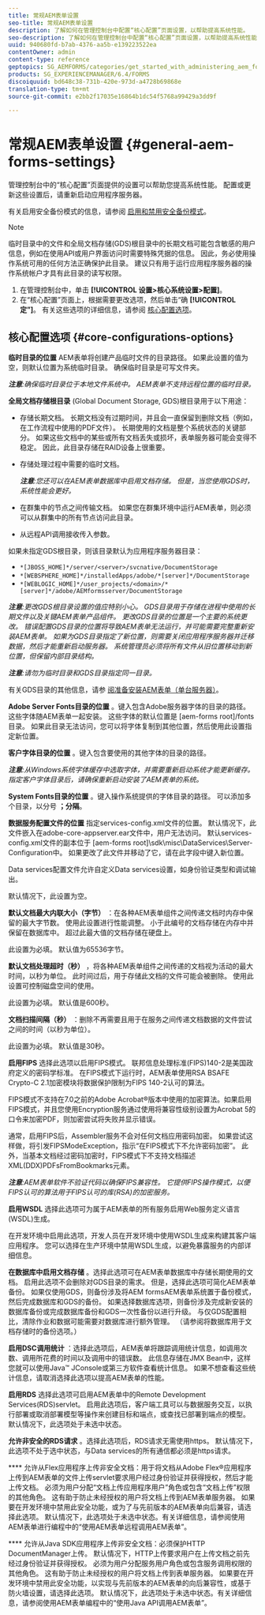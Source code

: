```yaml
---
title: 常规AEM表单设置
seo-title: 常规AEM表单设置
description: 了解如何在管理控制台中配置“核心配置”页面设置，以帮助提高系统性能。
seo-description: 了解如何在管理控制台中配置“核心配置”页面设置，以帮助提高系统性能。
uuid: 940680fd-b7ab-4376-aa5b-e139223522ea
contentOwner: admin
content-type: reference
geptopics: SG_AEMFORMS/categories/get_started_with_administering_aem_forms_on_jee
products: SG_EXPERIENCEMANAGER/6.4/FORMS
discoiquuid: bd648c38-731b-420e-973d-a4728b69868e
translation-type: tm+mt
source-git-commit: e2bb2f17035e16864b1dc54f5768a99429a3dd9f

---
```



# 常规AEM表单设置 {#general-aem-forms-settings}

管理控制台中的“核心配置”页面提供的设置可以帮助您提高系统性能。 配置或更新这些设置后，请重新启动应用程序服务器。

有关启用安全备份模式的信息，请参阅 [启用和禁用安全备份模式](/help/forms/using/admin-help/enabling-disabling-safe-backup-mode.md#enabling-and-disabling-safe-backup-mode)。

>[!NOTE]
>
>临时目录中的文件和全局文档存储(GDS)根目录中的长期文档可能包含敏感的用户信息，例如在使用API或用户界面访问时需要特殊凭据的信息。 因此，务必使用操作系统可用的任何方法正确保护此目录。 建议只有用于运行应用程序服务器的操作系统帐户才具有此目录的读写权限。

1. 在管理控制台中，单击 **[!UICONTROL 设置>核心系统设置>配置]**。
1. 在“核心配置”页面上，根据需要更改选项，然后单击“确 **[!UICONTROL 定”]**。 有关这些选项的详细信息，请参阅 [核心配置选项](configure-general-aem-forms-settings.md#core-configurations-options)。

## 核心配置选项 {#core-configurations-options}

**临时目录的位置** AEM表单将创建产品临时文件的目录路径。 如果此设置的值为空，则默认位置为系统临时目录。 确保临时目录是可写文件夹。

***注意&#x200B;**:确保临时目录位于本地文件系统中。 AEM表单不支持远程位置的临时目录。*

**全局文档存储根目录** (Global Document Storage, GDS)根目录用于以下用途：

* 存储长期文档。 长期文档没有过期时间，并且会一直保留到删除文档（例如，在工作流程中使用的PDF文件）。 长期使用的文档是整个系统状态的关键部分。 如果这些文档中的某些或所有文档丢失或损坏，表单服务器可能会变得不稳定。 因此，此目录存储在RAID设备上很重要。
* 存储处理过程中需要的临时文档。

   ***注意&#x200B;**:您还可以在AEM表单数据库中启用文档存储。 但是，当您使用GDS时，系统性能会更好。*

* 在群集中的节点之间传输文档。 如果您在群集环境中运行AEM表单，则必须可以从群集中的所有节点访问此目录。
* 从远程API调用接收传入参数。

如果未指定GDS根目录，则该目录默认为应用程序服务器目录：

* `*[JBOSS_HOME]*/server/<server>/svcnative/DocumentStorage`
* `*[WEBSPHERE_HOME]*/installedApps/adobe/*[server]*/DocumentStorage`
* `*[WEBLOGIC_HOME]*/user_projects/<domain>/*[server]*/adobe/AEMformsserver/DocumentStorage`

***注意&#x200B;**:更改GDS根目录设置的值应特别小心。 GDS目录用于存储在进程中使用的长期文件以及关键AEM表单产品组件。 更改GDS目录的位置是一个主要的系统更改。 错误配置GDS目录的位置将导致AEM表单无法运行，并可能需要完整重新安装AEM表单。 如果为GDS目录指定了新位置，则需要关闭应用程序服务器并迁移数据，然后才能重新启动服务器。 系统管理员必须将所有文件从旧位置移动到新位置，但保留内部目录结构。*

***注意&#x200B;**:请勿为临时目录和GDS目录指定同一目录。*

有关GDS目录的其他信息，请参 [阅准备安装AEM表单（单台服务器）](https://www.adobe.com/go/learn_aemforms_prepareInstallsingle_63)。

**Adobe Server Fonts目录的位置** 。键入包含Adobe服务器字体的目录的路径。 这些字体随AEM表单一起安装。 这些字体的默认位置是 [aem-forms root]/fonts目录。 如果此目录无法访问，您可以将字体复制到其他位置，然后使用此设置指定新位置。

**客户字体目录的位置** 。键入包含要使用的其他字体的目录的路径。

***注意&#x200B;**:从Windows系统字体缓存中选取字体，并需要重新启动系统才能更新缓存。 指定客户字体目录后，请确保重新启动安装了AEM表单的系统。*

**System Fonts目录的位置** 。键入操作系统提供的字体目录的路径。 可以添加多个目录，以分号 **；分隔**。

**数据服务配置文件的位置** 指定services-config.xml文件的位置。 默认情况下，此文件嵌入在adobe-core-appserver.ear文件中，用户无法访问。 默认services-config.xml文件的副本位于 [aem-forms root]\sdk\misc\DataServices\Server-Configuration中。 如果更改了此文件并移动了它，请在此字段中键入新位置。

Data services配置文件允许自定义Data services设置，如身份验证类型和调试输出。

默认情况下，此设置为空。

**默认文档最大内联大小（字节）** ：在各种AEM表单组件之间传递文档时内存中保留的最大字节数。 使用此设置进行性能调整。 小于此编号的文档存储在内存中并保留在数据库中。 超过此最大值的文档存储在硬盘上。

此设置为必填。 默认值为65536字节。

**默认文档处理超时（秒）** ，将各种AEM表单组件之间传递的文档视为活动的最大时间，以秒为单位。 此时间过后，用于存储此文档的文件可能会被删除。 使用此设置可控制磁盘空间的使用。

此设置为必填。 默认值是600秒。

**文档扫描间隔（秒）** ：删除不再需要且用于在服务之间传递文档数据的文件尝试之间的时间（以秒为单位）。

此设置为必填。 默认值是30秒。

**启用FIPS** 选择此选项以启用FIPS模式。 联邦信息处理标准(FIPS)140-2是美国政府定义的密码学标准。 在FIPS模式下运行时，AEM表单使用RSA BSAFE Crypto-C 2.1加密模块将数据保护限制为FIPS 140-2认可的算法。

FIPS模式不支持在7.0之前的Adobe Acrobat®版本中使用的加密算法。如果启用FIPS模式，并且您使用Encryption服务通过使用将兼容性级别设置为Acrobat 5的口令来加密PDF，则加密尝试将失败并显示错误。

通常，启用FIPS后，Assembler服务不会对任何文档应用密码加密。 如果尝试这样做，将引发FIPSModeException，指示“在FIPS模式下不允许密码加密”。 此外，当基本文档经过密码加密时，FIPS模式下不支持文档描述XML(DDX)PDFsFromBookmarks元素。

***注意&#x200B;**:AEM表单软件不验证代码以确保FIPS兼容性。 它提供FIPS操作模式，以便FIPS认可的算法用于FIPS认可的库(RSA)的加密服务。*

**启用WSDL** 选择此选项可为属于AEM表单的所有服务启用Web服务定义语言(WSDL)生成。

在开发环境中启用此选项，开发人员在开发环境中使用WSDL生成来构建其客户端应用程序。 您可以选择在生产环境中禁用WSDL生成，以避免暴露服务的内部详细信息。

**在数据库中启用文档存储** 。选择此选项可在AEM表单数据库中存储长期使用的文档。 启用此选项不会删除对GDS目录的需求。 但是，选择此选项可简化AEM表单备份。 如果仅使用GDS，则备份涉及将AEM formsAEM表单系统置于备份模式，然后完成数据库和GDS的备份。 如果选择数据库选项，则备份涉及完成新安装的数据库备份或完成数据库备份和GDS一次性备份以进行升级。 与仅GDS配置相比，清除作业和数据可能需要对数据库进行额外管理。 （请参阅将数据库用于文档存储时的备份选项。）

**启用DSC调用统计** ：选择此选项后，AEM表单将跟踪调用统计信息，如调用次数、调用所花费的时间以及调用中的错误数。 此信息存储在JMX Bean中，这样您就可以使用Java™ JConsole或第三方软件查看统计信息。 如果不想查看这些统计信息，请取消选择此选项以提高AEM表单的性能。

**启用RDS** 选择此选项可启用AEM表单中的Remote Development Services(RDS)servlet。 启用此选项后，客户端工具可以与数据服务交互，以执行部署或取消部署模型等操作来创建目标和端点，或查找已部署到端点的模型。 默认情况下，此选项处于未选中状态。

**允许非安全的RDS请求** 。选择此选项后，RDS请求无需使用https。 默认情况下，此选项不处于选中状态，与Data services的所有通信都必须是https请求。

**** 允许从Flex应用程序上传非安全文档：用于将文档从Adobe Flex®应用程序上传到AEM表单的文件上传servlet要求用户经过身份验证并获得授权，然后才能上传文档。 必须为用户分配“文档上传应用程序用户”角色或包含“文档上传”权限的其他角色。 这有助于防止未经授权的用户将文档上传到AEM表单服务器。 如果要在开发环境中禁用此安全功能，或为了与先前版本的AEM表单向后兼容，请选择此选项。 默认情况下，此选项处于未选中状态。有关详细信息，请参阅使用AEM表单进行编程中的“使用AEM表单远程调用AEM表单”。

**** 允许从Java SDK应用程序上传非安全文档：必须保护HTTP DocumentManager上传。 默认情况下，HTTP上传要求用户在上传文档之前先经过身份验证并获得授权。 必须为用户分配服务用户角色或包含服务调用权限的其他角色。 这有助于防止未经授权的用户将文档上传到表单服务器。 如果要在开发环境中禁用此安全功能，以实现与先前版本的AEM表单的向后兼容性，或基于防火墙设置，请选择此选项。 默认情况下，此选项处于未选中状态。有关详细信息，请参阅使用AEM表单编程中的“使用Java API调用AEM表单”。
